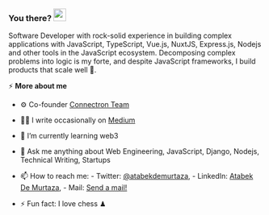 ### You there? <img src="https://raw.githubusercontent.com/MartinHeinz/MartinHeinz/master/wave.gif" width="25px">
Software Developer with rock-solid experience in building complex applications with JavaScript, TypeScript, Vue.js, NuxtJS, Express.js, Nodejs and other tools in the JavaScript ecosystem. Decomposing complex problems into logic is my forte, and despite JavaScript frameworks, I build products that scale well 🚀.

⚡️ **More about me**
- ⚙️ Co-founder [Connectron Team](https://connectron.team/)
- ✍🏾 I write occasionally on [Medium](https://medium.com/)
- 🌱 I’m currently learning web3
- 💬 Ask me anything about Web Engineering, JavaScript, Django, Nodejs, Technical Writing, Startups
- 📫 How to reach me: - Twitter: [@atabekdemurtaza](https://twitter.com/atabekdemurtaza), - LinkedIn: [Atabek De Murtaza](https://www.linkedin.com/in/atabek-de-murtaza-02b9a7247/), - Mail: [Send a mail!](mailto:atabekdemurtaza@gmail.com)

- ⚡ Fun fact: I love chess ♟

<!-- <div>
  <a href="/" align="left">
    <img src="https://github-readme-stats.vercel.app/api/top-langs/?username=ejirocodes&text_color=586069&layout=compact&hide_border=true&bg_color=fff&title_color=0366d6&count_private=true&include_all_commits=true" />
  </a>

  <a href="/" align="right">
    <img src="https://github-readme-stats.vercel.app/api?username=ejirocodes&count_private=true&show_icons=true&icon_color=222&title_color=0366d6&text_color=586069&bg_color=fff&hide=issues&hide_border=true&include_all_commits=true" />
  </a>
</div>

<img
  src="https://cr-ss-service.azurewebsites.net/api/ScreenShot?widget=summary&username=ejirocodes&badges=2&show-avatar=false&style=--header-bg-color:%23000;--border-radius:10px" width="700"
/>

![Profile views](https://gpvc.arturio.dev/ejirocodes)
![Code Time](https://img.shields.io/endpoint?style=flat&url=https://codetime-api.datreks.com/badge/1871?logoColor=white%26project=%26recentMS=0%26showProject=false)
 -->
